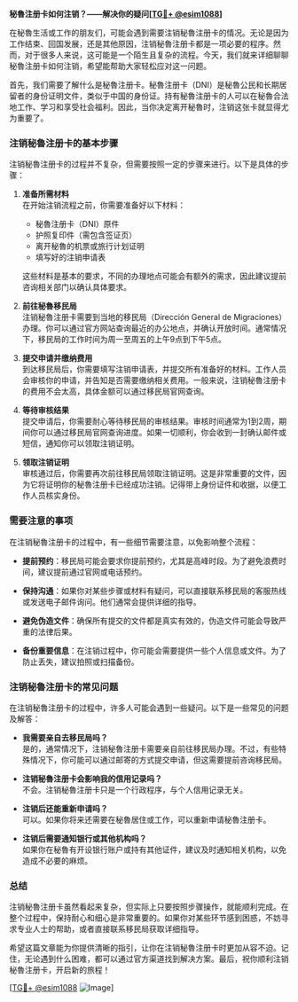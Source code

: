 **秘魯注册卡如何注销？——解决你的疑问[[TG💪+ @esim1088](https://t.me/s/esim1088)]**

在秘魯生活或工作的朋友们，可能会遇到需要注销秘魯注册卡的情况。无论是因为工作结束、回国发展，还是其他原因，注销秘魯注册卡都是一项必要的程序。然而，对于很多人来说，这可能是一个陌生且复杂的流程。今天，我们就来详细聊聊秘魯注册卡如何注销，希望能帮助大家轻松应对这一问题。

首先，我们需要了解什么是秘魯注册卡。秘魯注册卡（DNI）是秘魯公民和长期居留者的身份证明文件，类似于中国的身份证。持有秘魯注册卡的人可以在秘魯合法地工作、学习和享受社会福利。因此，当你决定离开秘魯时，注销这张卡就显得尤为重要了。

### 注销秘魯注册卡的基本步骤

注销秘魯注册卡的过程并不复杂，但需要按照一定的步骤来进行。以下是具体的步骤：

1. **准备所需材料**  
   在开始注销流程之前，你需要准备好以下材料：  
   - 秘魯注册卡（DNI）原件  
   - 护照复印件（需包含签证页）  
   - 离开秘魯的机票或旅行计划证明  
   - 填写好的注销申请表  

   这些材料是基本的要求，不同的办理地点可能会有额外的需求，因此建议提前咨询相关部门以确认具体要求。

2. **前往秘魯移民局**  
   注销秘魯注册卡需要到当地的移民局（Dirección General de Migraciones）办理。你可以通过官方网站查询最近的办公地点，并确认开放时间。通常情况下，移民局的工作时间为周一至周五的上午9点到下午5点。

3. **提交申请并缴纳费用**  
   到达移民局后，你需要填写注销申请表，并提交所有准备好的材料。工作人员会审核你的申请，并告知是否需要缴纳相关费用。一般来说，注销秘魯注册卡的费用不会太高，具体金额可以通过移民局官网查询。

4. **等待审核结果**  
   提交申请后，你需要耐心等待移民局的审核结果。审核时间通常为1到2周，期间你可以通过移民局官网查询进度。如果一切顺利，你会收到一封确认邮件或短信，通知你可以领取注销证明。

5. **领取注销证明**  
   审核通过后，你需要再次前往移民局领取注销证明。这是非常重要的文件，因为它将证明你的秘魯注册卡已经成功注销。记得带上身份证件和收据，以便工作人员核实身份。

### 需要注意的事项

在注销秘魯注册卡的过程中，有一些细节需要注意，以免影响整个流程：

- **提前预约**：移民局可能会要求你提前预约，尤其是高峰时段。为了避免浪费时间，建议提前通过官网或电话预约。
  
- **保持沟通**：如果你对某些步骤或材料有疑问，可以直接联系移民局的客服热线或发送电子邮件询问。他们通常会提供详细的指导。

- **避免伪造文件**：确保所有提交的文件都是真实有效的，伪造文件可能会导致严重的法律后果。

- **备份重要信息**：在注销过程中，你可能会需要提供一些个人信息或文件。为了防止丢失，建议拍照或扫描备份。

### 注销秘魯注册卡的常见问题

在注销秘魯注册卡的过程中，许多人可能会遇到一些疑问。以下是一些常见的问题及解答：

- **我需要亲自去移民局吗？**  
  是的，通常情况下，注销秘魯注册卡需要亲自前往移民局办理。不过，有些特殊情况下，你可能可以通过邮寄的方式提交申请，但这需要提前咨询移民局。

- **注销秘魯注册卡会影响我的信用记录吗？**  
  不会。注销秘魯注册卡只是一个行政程序，与个人信用记录无关。

- **注销后还能重新申请吗？**  
  可以。如果你将来还需要在秘魯居住或工作，可以重新申请秘魯注册卡。

- **注销后需要通知银行或其他机构吗？**  
  如果你在秘魯有开设银行账户或持有其他证件，建议及时通知相关机构，以免造成不必要的麻烦。

### 总结

注销秘魯注册卡虽然看起来复杂，但实际上只要按照步骤操作，就能顺利完成。在整个过程中，保持耐心和细心是非常重要的。如果你对某些环节感到困惑，不妨寻求专业人士的帮助，或者直接联系移民局获取详细指导。

希望这篇文章能为你提供清晰的指引，让你在注销秘魯注册卡时更加从容不迫。记住，无论遇到什么困难，都可以通过官方渠道找到解决方案。最后，祝你顺利注销秘魯注册卡，开启新的旅程！

[[TG💪+ @esim1088](https://t.me/s/esim1088) ![Image](https://i.postimg.cc/4NQfJmqS/Snipaste-2025-05-13-00-14-12.png)]
